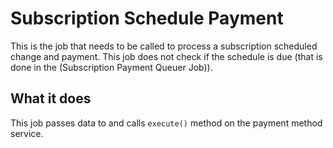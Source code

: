 # Subscription Schedule Payment <Badge text="new in v6.0" type="tip"/>
This is the job that needs to be called to process a subscription scheduled change and payment. This job does not check 
if the schedule is due (that is done in the (Subscription Payment Queuer Job)).

## What it does
This job passes data to and calls `execute()` method on the payment method service.
